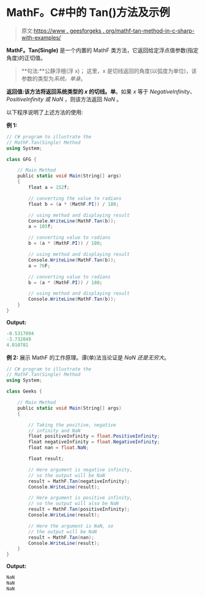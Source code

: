 # MathF。C#中的 Tan()方法及示例

> 原文:[https://www . geesforgeks . org/mathf-tan-method-in-c-sharp-with-examples/](https://www.geeksforgeeks.org/mathf-tan-method-in-c-sharp-with-examples/)

**MathF。Tan(Single)** 是一个内置的 MathF 类方法，它返回给定浮点值参数(指定角度)的正切值。

> **句法:**公静浮檀(浮 x)；
> 这里，x 是切线返回的角度(以弧度为单位)，该参数的类型为*系统。单身*。

**返回值:**该方法将返回**系统类型的 *x* 的切线。单**。如果 *x* 等于 *NegativeInfinity、PositiveInfinity 或 NaN* ，则该方法返回 *NaN* 。

以下程序说明了上述方法的使用:

**例 1:**

```cs
// C# program to illustrate the
// MathF.Tan(Single) Method
using System;

class GFG {

    // Main Method
    public static void Main(String[] args)
    {
        float a = 152f;

        // converting the value to radians
        float b = (a * (MathF.PI)) / 180;

        // using method and displaying result
        Console.WriteLine(MathF.Tan(b));
        a = 105f;

        // converting value to radians
        b = (a * (MathF.PI)) / 180;

        // using method and displaying result
        Console.WriteLine(MathF.Tan(b));
        a = 76F;

        // converting value to radians
        b = (a * (MathF.PI)) / 180;

        // using method and displaying result
        Console.WriteLine(MathF.Tan(b));
    }
}
```

**Output:**

```cs
-0.5317094
-3.732049
4.010781

```

**例 2:** 展示 MathF 的工作原理。谭(单)法当论证是 *NaN 还是无穷大*。

```cs
// C# program to illustrate the
// MathF.Tan(Single) Method
using System;

class Geeks {

    // Main Method
    public static void Main(String[] args)
    {

        // Taking the positive, negative
        // infinity and NaN
        float positiveInfinity = float.PositiveInfinity;
        float negativeInfinity = float.NegativeInfinity;
        float nan = float.NaN;

        float result;

        // Here argument is negative infinity,
        // so the output will be NaN
        result = MathF.Tan(negativeInfinity);
        Console.WriteLine(result);

        // Here argument is positive infinity,
        // so the output will also be NaN
        result = MathF.Tan(positiveInfinity);
        Console.WriteLine(result);

        // Here the argument is NaN, so 
        // the output will be NaN
        result = MathF.Tan(nan);
        Console.WriteLine(result);
    }
}
```

**Output:**

```cs
NaN
NaN
NaN

```